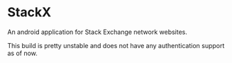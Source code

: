 StackX
======

An android application for Stack Exchange network websites.


This build is pretty unstable and does not have any authentication support as of now.
